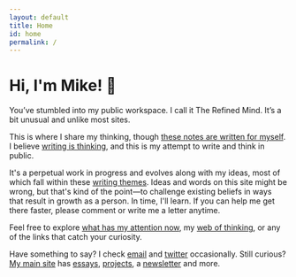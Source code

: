 ```yaml
---
layout: default
title: Home
id: home
permalink: /
---
```

<div>
  <h1>Hi, I'm Mike! 👋</h1>
</div>

You’ve stumbled into my public workspace. I call it The Refined Mind. It’s a bit unusual and unlike most sites.

This is where I share my thinking, though <a href="these-notes-are-written-for-myself">these notes are written for myself</a>. I believe <a href="writing-is-thinking">writing is thinking</a>, and this is my attempt to write and think in public.

It's a perpetual work in progress and evolves along with my ideas, most of which fall within these <a href="/Writing-themes">writing themes</a>. Ideas and words on this site might be wrong, but that's kind of the point—to challenge existing beliefs in ways that result in growth as a person. In time, I'll learn. If you can help me get there faster, please comment or write me a letter anytime.

Feel free to explore <a href="What-has-my-attention-now">what has my attention now</a>, my <a href="web-of-thinking">web of thinking</a>, or any of the links that catch your curiosity.

Have something to say? I check [email](mailto:yo@miketannenbaum.com) and [twitter](https://twitter.com/theroyaltbomb) occasionally. Still curious? [My main site](https://miketannenbaum.com) has [essays](https://miketannenbaum.com/writings), [projects](https://miketannenbaum.com/projects), a [newsletter](https://miketannenbaum.com/signup) and more.
